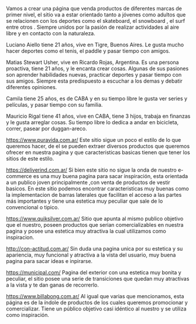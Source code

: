 Vamos a crear una página que venda productos de diferentes marcas de primer nivel, el sitio va a estar orientado tanto a jóvenes como adultos que se relacionen con los deportes como el skateboard, el snowboard , el surf entre otros . Siempre unidos por la pasión de realizar actividades al aire libre y en contacto con la naturaleza.

Luciano Aiello tiene 21 años, vive en Tigre, Buenos Aires. Le gusta mucho hacer deportes como el tenis, el paddle y pasar tiempo con amigos.

Matias Stewart Usher, vive en Ricardo Rojas, Argentina. Es una persona proactiva, tiene 21 años, y le encanta crear cosas. Algunas de sus pasiones son aprender habilidades nuevas, practicar deportes y pasar tiempo con sus amigos. Siempre esta predispuesto a escuchar a los demas y debatir diferentes opiniones.

Camila tiene 25 años, es de CABA y en su tiempo libre le gusta ver series y películas, y pasar tiempo con su familia.

Mauricio Rigal tiene 41 años, vive en CABA, tiene 3 hijos, trabaja en finanzas y le gusta arreglar cosas. Su tiempo libre lo dedica a andar en bicicleta, correr, pasear por duggan-areco.




https://www.puravida.com.ar/ Este sitio sigue un poco el estilo de lo que queremos hacer, de el se pueden extraer diversos productos que queremos ofrecer en nuestra pagina y que caracteristicas basicas tienen que tener los sitios de este estilo.

https://deliverind.com.ar/ Si bien este sitio no sigue la onda de nuestro e-commerce es una muy buena pagina para sacar inspiración, esta orientada a un publico joven principalmente ,con venta de productos de vestir basicos. En este sitio podemos encontrar caracteristicas muy buenas como la implementacion de barras laterales que facilitan el acceso a las partes más importantes y tiene una estetica muy peculiar que sale de lo convencional o tipico.

https://www.quiksilver.com.ar/ Sitio que apunta al mismo publico objetivo que el nuestro, poseen productos que serian comercializables en nuestra pagina y posee una estetica muy atractiva la cual utilizamos como inspiracion.

http://con-actitud.com.ar/ Sin duda una pagina unica por su estetica y su apariencia, muy funcional y atractiva a la vista del usuario, muy buena pagina para sacar ideas e inpirarse.

https://municipal.com/ Pagina del exterior con una estetica muy bonita y peculiar, el sitio posee una serie de transiciones que quedan muy atractivas a la vista y te dan ganas de recorrerlo.

https://www.billabong.com.ar/ Al igual que varias que mencionamos, esta página es de la índole de productos de los cuales queremos promocionar y comercializar. Tiene un público objetivo casi idéntico al nuestro y se utiliza como inspiración.

